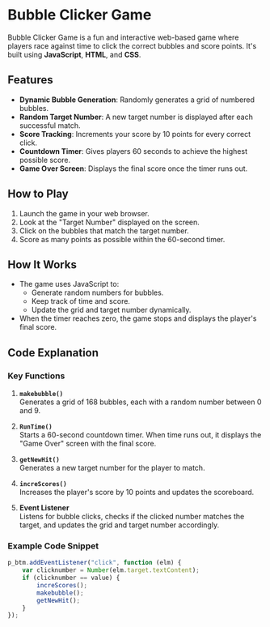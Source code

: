 # Bubble Clicker Game

Bubble Clicker Game is a fun and interactive web-based game where players race against time to click the correct bubbles and score points. It's built using **JavaScript**, **HTML**, and **CSS**.

## Features

- **Dynamic Bubble Generation**: Randomly generates a grid of numbered bubbles.
- **Random Target Number**: A new target number is displayed after each successful match.
- **Score Tracking**: Increments your score by 10 points for every correct click.
- **Countdown Timer**: Gives players 60 seconds to achieve the highest possible score.
- **Game Over Screen**: Displays the final score once the timer runs out.

## How to Play

1. Launch the game in your web browser.
2. Look at the "Target Number" displayed on the screen.
3. Click on the bubbles that match the target number.
4. Score as many points as possible within the 60-second timer.

## How It Works

- The game uses JavaScript to:
  - Generate random numbers for bubbles.
  - Keep track of time and score.
  - Update the grid and target number dynamically.
- When the timer reaches zero, the game stops and displays the player's final score.

## Code Explanation

### Key Functions

1. **`makebubble()`**  
   Generates a grid of 168 bubbles, each with a random number between 0 and 9.

2. **`RunTime()`**  
   Starts a 60-second countdown timer. When time runs out, it displays the "Game Over" screen with the final score.

3. **`getNewHit()`**  
   Generates a new target number for the player to match.

4. **`increScores()`**  
   Increases the player's score by 10 points and updates the scoreboard.

5. **Event Listener**  
   Listens for bubble clicks, checks if the clicked number matches the target, and updates the grid and target number accordingly.

### Example Code Snippet

```javascript
p_btm.addEventListener("click", function (elm) {
    var clicknumber = Number(elm.target.textContent);
    if (clicknumber == value) {
        increScores();
        makebubble();
        getNewHit();
    }
});
